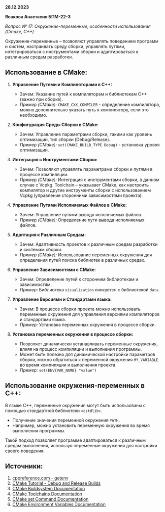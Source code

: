**28.12.2023**

**Ясакова Анастасия БПМ-22-3**

*Вопрос № 17: Окружение-переменные, особенности использования (Cmake, C++)*

Окружение-переменные – позволяют управлять поведением программ и систем, настраивать среду сборки, управлять путями, интегрироваться с инструментами сборки и адаптироваться к различным средам разработки.

## Использование в CMake:

1) **Управление Путями и Компиляторами в C++:**
   - Зачем: Указание путей к компиляторам и библиотекам C++ (важно при сборке).
   - *Пример (CMake):* `CMAKE_CXX_COMPILER` - определение компилятора, можно дополнительно указать путь к компилятору, если это необходимо.

2) **Конфигурация Среды Сборки в CMake:**
   - Зачем: Управление параметрами сборки, такими как уровень оптимизации, тип сборки (Debug/Release).
   - *Пример (CMake):* `set(CMAKE_BUILD_TYPE Debug)` - установка уровня оптимизации.

3) **Интеграция с Инструментами Сборки:**
   - Зачем: Позволяют управлять параметрами сборки и путями в процессе компиляции.
   - *Пример (CMake):* Интеграция с инструментами сборки, в данном случае с Vcpkg. Toolchain – указывает CMake, как настроить компилятор и другие инструменты сборки с использованием Vcpkg (управление сторонними зависимостями проекта).

4) **Управление Путями Исполняемых Файлов в CMake:**
   - Зачем: Управление путями вывода исполняемых файлов.
   - *Пример (CMake):* Определение пути вывода исполняемых файлов.

5) **Адаптация к Различным Средам:**
   - Зачем: Адаптивность проектов к различным средам разработки и системам сборки.
   - *Пример (CMake):* Использование переменных окружения для определения путей поиска библиотек в различных средах.

6) **Управление Зависимостями с CMake:**
   - Зачем: Определение путей к сторонним библиотекам и зависимостям.
   - *Пример:* Библиотека `visualization` линкуется с библиотекой `data`.

7) **Управление Версиями и Стандартами языка:**
   - Зачем: В процессе сборки проекта можно использовать переменные окружения для управления версиями компиляторов и стандартами языка.
   - *Пример:* Установка переменных окружения в процессе сборки.

8) **Установка переменных окружения в процессе сборки:**
   - Позволяет динамически устанавливать переменные окружения, влияя на процесс компиляции и выполнения программы.
   - Может быть полезно для динамической настройки параметров сборки, можно обратиться к переменной окружения `MY_VARIABLE` во время компиляции и выполнения проекта.
   - *Пример:* `set(ENV{VAR_NAME} "value")`

## Использование окружения-переменных в C++:

В языке C++, переменные окружения могут быть использованы с помощью стандартной библиотеки `<cstdlib>`.
   - Получение значения переменной окружения `PATH`.
   - Например, можно установить переменную окружения во время выполнения программы.

Такой подход позволяет программе адаптироваться к различным средам выполнения, используя переменные окружения для настройки своего поведения.

## Источники:

1. [cppreference.com - getenv](https://en.cppreference.com/w/cpp/utility/program/getenv)
2. [CMake Tutorial - Debug and Release Builds](https://cmake.org/cmake/help/latest/guide/tutorial/Packaging%20Debug%20and%20Release.html)
3. [CMake Buildsystem Documentation](https://cmake.org/cmake/help/latest/manual/cmake-buildsystem.7.html)
4. [CMake Toolchains Documentation](https://cmake.org/cmake/help/latest/manual/cmake-toolchains.7.html)
5. [CMake set Command Documentation](https://cmake.org/cmake/help/latest/command/set.html)
6. [CMake Environment Variables Documentation](https://cmake.org/cmake/help/latest/manual/cmake-env-variables.7.html)

